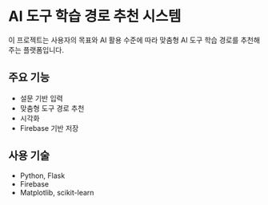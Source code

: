 # AI 도구 학습 경로 추천 시스템

이 프로젝트는 사용자의 목표와 AI 활용 수준에 따라 맞춤형 AI 도구 학습 경로를 추천해주는 플랫폼입니다.

## 주요 기능
- 설문 기반 입력
- 맞춤형 도구 경로 추천
- 시각화
- Firebase 기반 저장

## 사용 기술
- Python, Flask
- Firebase
- Matplotlib, scikit-learn
